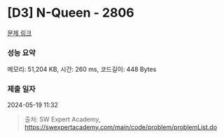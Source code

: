 # [D3] N-Queen - 2806 

[문제 링크](https://swexpertacademy.com/main/code/problem/problemDetail.do?contestProbId=AV7GKs06AU0DFAXB) 

### 성능 요약

메모리: 51,204 KB, 시간: 260 ms, 코드길이: 448 Bytes

### 제출 일자

2024-05-19 11:32



> 출처: SW Expert Academy, https://swexpertacademy.com/main/code/problem/problemList.do